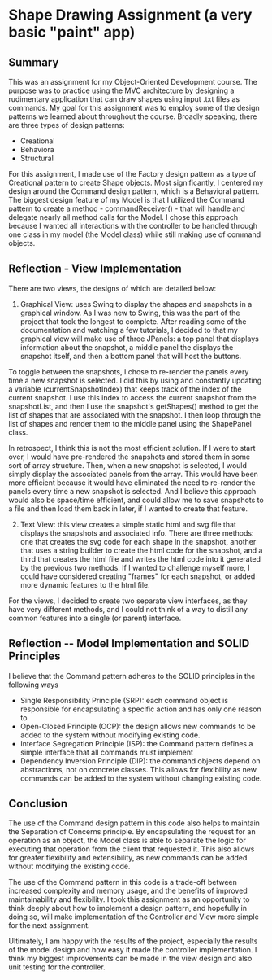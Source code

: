 # Shape Drawing Assignment (a very basic "paint" app)

## Summary
This was an assignment for my Object-Oriented Development course. The purpose was to practice using the MVC architecture by designing a rudimentary application that can draw shapes using input .txt files as commands. 
My goal for this assignment was to employ some of the design patterns we learned about throughout the course. Broadly speaking, there are three types of design patterns:

* Creational
* Behaviora
* Structural

For this assignment, I made use of the Factory design pattern as a type of Creational pattern to create Shape objects. Most significantly, I centered my design around the Command design pattern, which is a Behavioral pattern. The biggest design feature of my Model is that I utilized the Command pattern to create a method - commandReceiver() - that will handle and delegate nearly all method calls for the Model. I chose this approach because I wanted all interactions with the controller to be handled through one class in my model (the Model class) while still making use of command objects. 

## Reflection - View Implementation 
There are two views,
the designs of which are detailed below:
1. Graphical View: uses Swing to display the shapes and snapshots in a graphical window. As I was new to Swing, this was
the part of the project that took the longest to complete. After reading some of the documentation and watching a few
tutorials, I decided to that my graphical view will make use of three JPanels: a top panel that displays information
about the snapshot, a middle panel the displays the snapshot itself, and then a bottom panel that will host the buttons.

To toggle between the snapshots, I chose to re-render the panels every time a new snapshot is selected. I did this by
using and constantly updating a variable (currentSnapshotIndex) that keeps track of the index of the current snapshot.
I use this index to access the current snapshot from the snapshotList, and then I use the snapshot's getShapes() method
to get the list of shapes that are associated with the snapshot. I then loop through the list of shapes and render them
to the middle panel using the ShapePanel class.

In retrospect, I think this is not the most efficient solution. If I were to start over, I would have pre-rendered the
snapshots and stored them in some sort of array structure. Then, when a new snapshot is selected, I would simply display
 the associated panels from the array. This would have been more efficient because it would have eliminated the need to
re-render the panels every time a new snapshot is selected. And I believe this approach would also be space/time
efficient, and could allow me to save snapshots to a file and then load them back in later, if I wanted to create
that feature.

2. Text View: this view creates a simple static html and svg file that displays the snapshots and associated info. There
are three methods: one that creates the svg code for each shape in the snapshot, another that uses a string builder to
create the html code for the snapshot, and a third that creates the html file and writes the html code into it generated
by the previous two methods. If I wanted to challenge myself more, I could have considered creating "frames" for each
snapshot, or added more dynamic features to the html file.

For the views, I decided to create two separate view interfaces, as they have very different methods, and I could not
think of a way to distill any common features into a single (or parent) interface.

## Reflection -- Model Implementation and SOLID Principles 
I believe that the Command pattern adheres to the SOLID principles in the following ways

* Single Responsibility Principle (SRP): each command object is responsible for encapsulating a specific action and has only one reason to 
* Open-Closed Principle (OCP): the design allows new commands to be added to the system without modifying existing code.
* Interface Segregation Principle (ISP): the Command pattern defines a simple interface that all commands must implement
* Dependency Inversion Principle (DIP): the command objects depend on abstractions, not on concrete classes. This allows for flexibility as new commands can be added to the system without changing existing code.

## Conclusion 
The use of the Command design pattern in this code also helps to maintain the Separation of Concerns principle. By encapsulating the request for an operation as an object, the Model class is able to separate the logic for executing that operation from the client that requested it. This also allows for greater flexibility and extensibility, as new commands can be added without modifying the existing code.

The use of the Command pattern in this code is a trade-off between increased complexity and memory usage, and the benefits of improved maintainability and flexibility. I took this assignment as an opportunity to think deeply about how to implement a design pattern, and hopefully in doing so, will make implementation of the Controller and View more simple for the next assignment.

Ultimately, I am happy with the results of the project, especially the results of the model design and how easy it
made the controller implementation. I think my biggest improvements can be made in the view design and also unit testing
for the controller.
